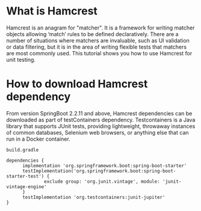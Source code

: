# What is Hamcrest

Hamcrest is an anagram for "matcher". It is a framework for writing matcher objects allowing ‘match’ rules to be defined declaratively. There are a number of situations where matchers are invaluable, such as UI validation or data filtering, but it is in the area of writing flexible tests that matchers are most commonly used. 
This tutorial shows you how to use Hamcrest for unit testing.

# How to download Hamcrest dependency

From version SpringBoot 2.2.11 and above, Hamcrest dependencies can be downloaded as part of testContainers dependency. Testcontainers is a Java library that supports JUnit tests, providing lightweight, throwaway instances of common databases, Selenium web browsers, or anything else that can run in a Docker container. 

    build.gradle

    dependencies {
	      implementation 'org.springframework.boot:spring-boot-starter'
	      testImplementation('org.springframework.boot:spring-boot-starter-test') {
		          exclude group: 'org.junit.vintage', module: 'junit-vintage-engine'
	      }
	      testImplementation 'org.testcontainers:junit-jupiter'
    }
